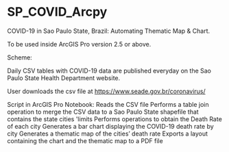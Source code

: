 # SP_COVID_Arcpy

COVID-19 in Sao Paulo State, Brazil: Automating Thematic Map & Chart.

To be used inside ArcGIS Pro version 2.5 or above. 

Scheme:

Daily CSV tables with COVID-19 data are published everyday on the Sao Paulo State Health Department website.

User downloads the csv file at https://www.seade.gov.br/coronavirus/

Script in ArcGIS Pro Notebook:
  Reads the CSV file
  Performs a table join operation to merge the CSV data to a Sao Paulo State shapefile that contains the state cities 'limits
  Performs operations to obtain the Death Rate of each city
  Generates a bar chart displaying the COVID-19 death rate by city
  Generates a thematic map of the cities’ death rate
  Exports a layout containing the chart and the thematic map to a PDF file
